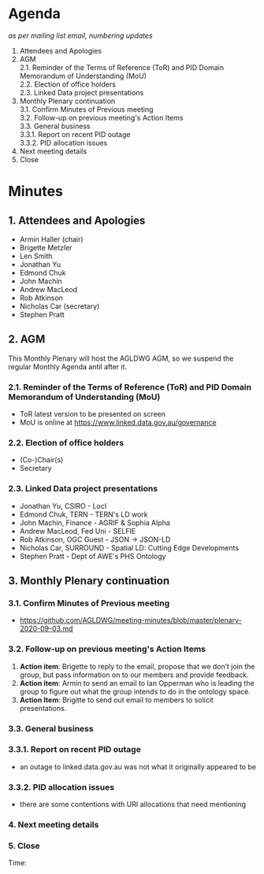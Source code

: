 # Agenda
*as per mailing list email, numbering updates*

1. Attendees and Apologies  
2. AGM  
2.1. Reminder of the Terms of Reference (ToR) and PID Domain Memorandum of Understanding (MoU)  
2.2. Election of office holders  
2.3. Linked Data project presentations  
3. Monthly Plenary continuation  
3.1. Confirm Minutes of Previous meeting  
3.2. Follow-up on previous meeting's Action Items  
3.3. General business  
3.3.1. Report on recent PID outage  
3.3.2. PID allocation issues  
4. Next meeting details  
5. Close  


# Minutes

## 1. Attendees and Apologies
  - Armin Haller (chair)
  - Brigette Metzler
  - Len Smith
  - Jonathan Yu
  - Edmond Chuk
  - John Machin
  - Andrew MacLeod
  - Rob Atkinson 
  - Nicholas Car (secretary)
  - Stephen Pratt
    

## 2. AGM
This Monthly Plenary will host the AGLDWG AGM, so we suspend the regular Monthly Agenda antil after it.

### 2.1. Reminder of the Terms of Reference (ToR) and PID Domain Memorandum of Understanding (MoU)
  - ToR latest version to be presented on screen
  - MoU is online at https://www.linked.data.gov.au/governance

### 2.2. Election of office holders
  - (Co-)Chair(s)
  - Secretary

### 2.3. Linked Data project presentations
  - Jonathan Yu, CSIRO - LocI
  - Edmond Chuk, TERN - TERN's LD work
  - John Machin, Finance - AGRIF & Sophia Alpha
  - Andrew MacLeod, Fed Uni - SELFIE
  - Rob Atkinson, OGC Guest - JSON -> JSON-LD
  - Nicholas Car, SURROUND - Spatial LD: Cutting Edge Developments
  - Stephen Pratt - Dept of AWE's PHS Ontology

## 3. Monthly Plenary continuation

### 3.1. Confirm Minutes of Previous meeting
  - https://github.com/AGLDWG/meeting-minutes/blob/master/plenary-2020-09-03.md

### 3.2. Follow-up on previous meeting's Action Items
1. **Action item**: Brigette to reply to the email, propose that we don’t join the group, but pass information on to our members and provide feedback.
2. **Action item**: Armin to send an email to Ian Opperman who is leading the group to figure out what the group intends to do in the ontology space.
3. **Action Item**: Brigitte to send out email to members to solicit presentations.

### 3.3. General business
### 3.3.1. Report on recent PID outage
  - an outage to linked.data.gov.au was not what it originally appeared to be
### 3.3.2. PID allocation issues
  - there are some contentions with URI allocations that need mentioning

### 4. Next meeting details

### 5. Close
Time: 
